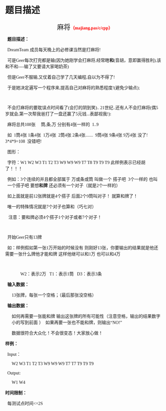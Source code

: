 # 题目描述


<p style="text-align:center;text-indent:8.0pt;" align="center">
	<span style="font-size:16pt;font-family:&#39;Microsoft YaHei&#39;;">麻将</span><b><span style="font-family:&#39;Microsoft YaHei&#39;;color:red;">（</span><span style="color:red;font-family:&#39;Microsoft YaHei&#39;;">majiang.pas/c/cpp</span></b><b><span style="font-family:&#39;Microsoft YaHei&#39;;color:red;">）</span><span style="color:red;"></span></b> 
</p>
<p style="text-indent:5.25pt;">
	<b><span style="font-family:&#39;Microsoft YaHei&#39;;">题目描述：</span><span></span></b> 
</p>
<p style="text-indent:5.25pt;">
	<span style="font-family:&#39;Microsoft YaHei&#39;;">DreamTeam </span><span style="font-family:&#39;Microsoft YaHei&#39;;">成员每天晚上的必修课当然是打麻将</span><span style="font-family:&#39;Microsoft YaHei&#39;;">!</span> 
</p>
<p style="text-indent:5.25pt;">
	<span style="font-family:&#39;Microsoft YaHei&#39;;">可是</span><span style="font-family:&#39;Microsoft YaHei&#39;;">Geer</span><span style="font-family:&#39;Microsoft YaHei&#39;;">每次打完都是输</span><span style="font-family:&#39;Microsoft YaHei&#39;;">(</span><span style="font-family:&#39;Microsoft YaHei&#39;;">因为她刚学会打麻将</span><span style="font-family:&#39;Microsoft YaHei&#39;;">,</span><span style="font-family:&#39;Microsoft YaHei&#39;;">经常瞎<span style="font-family:&#39;Microsoft YaHei&#39;;"><strong>和</strong><span style="font-family:&#39;Microsoft YaHei&#39;;">(音胡，意即赢得胜利)</span></span></span><span style="font-family:&#39;Microsoft YaHei&#39;;">,</span><span style="font-family:&#39;Microsoft YaHei&#39;;">该<span style="font-family:&#39;Microsoft YaHei&#39;;">和</span>不<span style="font-family:&#39;Microsoft YaHei&#39;;">和</span></span><span style="font-family:&#39;Microsoft YaHei&#39;;">----</span><span style="font-family:&#39;Microsoft YaHei&#39;;">输了又要请大家喝奶茶</span><span style="font-family:&#39;Microsoft YaHei&#39;;">)</span> 
</p>
<p style="text-indent:5.25pt;">
	<span style="font-family:&#39;Microsoft YaHei&#39;;">但是</span><span style="font-family:&#39;Microsoft YaHei&#39;;">Geer</span><span style="font-family:&#39;Microsoft YaHei&#39;;">不服输</span><span style="font-family:&#39;Microsoft YaHei&#39;;">,</span><span style="font-family:&#39;Microsoft YaHei&#39;;">又仗着自己学了几天编程</span><span style="font-family:&#39;Microsoft YaHei&#39;;">,</span><span style="font-family:&#39;Microsoft YaHei&#39;;">自以为不得了</span><span style="font-family:&#39;Microsoft YaHei&#39;;">!</span> 
</p>
<p style="text-indent:5.25pt;">
	<span style="font-family:&#39;Microsoft YaHei&#39;;">于是她决定遍写一个程序来</span><span style="font-family:&#39;Microsoft YaHei&#39;;">,</span><span style="font-family:&#39;Microsoft YaHei&#39;;">提高自己对麻将的熟悉程度</span><span style="font-family:&#39;Microsoft YaHei&#39;;">!(</span><span style="font-family:&#39;Microsoft YaHei&#39;;">避免少输点</span><span style="font-family:&#39;Microsoft YaHei&#39;;">);</span> 
</p>
<p style="text-indent:5.25pt;">
	<span style="font-family:&#39;Microsoft YaHei&#39;;"> </span> 
</p>
<p style="text-indent:5.25pt;">
	<span style="font-family:&#39;Microsoft YaHei&#39;;">不会打麻将的要耽误点时间看了</span><span style="font-family:&#39;Microsoft YaHei&#39;;">(</span><span style="font-family:&#39;Microsoft YaHei&#39;;">会打的阴到笑</span><span style="font-family:&#39;Microsoft YaHei&#39;;">).. 21</span><span style="font-family:&#39;Microsoft YaHei&#39;;">世纪</span><span style="font-family:&#39;Microsoft YaHei&#39;;">..</span><span style="font-family:&#39;Microsoft YaHei&#39;;">还有人不会打麻将</span><span style="font-family:&#39;Microsoft YaHei&#39;;">(</span><span style="font-family:&#39;Microsoft YaHei&#39;;">偶</span><span style="font-family:&#39;Microsoft YaHei&#39;;">5</span><span style="font-family:&#39;Microsoft YaHei&#39;;">岁就会</span><span style="font-family:&#39;Microsoft YaHei&#39;;">,</span><span style="font-family:&#39;Microsoft YaHei&#39;;">第一次帮我爸打了一盘还赢了</span><span style="font-family:&#39;Microsoft YaHei&#39;;">5</span><span style="font-family:&#39;Microsoft YaHei&#39;;">元钱</span><span style="font-family:&#39;Microsoft YaHei&#39;;">...</span><span style="font-family:&#39;Microsoft YaHei&#39;;">表鄙视我</span><span style="font-family:&#39;Microsoft YaHei&#39;;">!):</span> 
</p>
<p style="text-indent:5.25pt;">
	<span style="font-family:&#39;Microsoft YaHei&#39;;">麻将总共</span><span style="font-family:&#39;Microsoft YaHei&#39;;">108</span><span style="font-family:&#39;Microsoft YaHei&#39;;">张</span><span style="font-family:&#39;Microsoft YaHei&#39;;">     </span><span style="font-family:&#39;Microsoft YaHei&#39;;">筒</span><span style="font-family:&#39;Microsoft YaHei&#39;;">,</span><span style="font-family:&#39;Microsoft YaHei&#39;;">条</span><span style="font-family:&#39;Microsoft YaHei&#39;;">,</span><span style="font-family:&#39;Microsoft YaHei&#39;;">万</span> <span style="font-family:&#39;Microsoft YaHei&#39;;">分别有</span><span style="font-family:&#39;Microsoft YaHei&#39;;">4</span><span style="font-family:&#39;Microsoft YaHei&#39;;">张一样的</span><span style="font-family:&#39;Microsoft YaHei&#39;;">  1..9  </span> 
</p>
<p style="text-indent:5.25pt;">
	<span style="font-family:&#39;Microsoft YaHei&#39;;">如</span><span style="font-family:&#39;Microsoft YaHei&#39;;">  1</span><span style="font-family:&#39;Microsoft YaHei&#39;;">筒</span><span style="font-family:&#39;Microsoft YaHei&#39;;">4</span><span style="font-family:&#39;Microsoft YaHei&#39;;">张</span><span style="font-family:&#39;Microsoft YaHei&#39;;"> 1</span><span style="font-family:&#39;Microsoft YaHei&#39;;">条</span><span style="font-family:&#39;Microsoft YaHei&#39;;">4</span><span style="font-family:&#39;Microsoft YaHei&#39;;">张</span><span style="font-family:&#39;Microsoft YaHei&#39;;">  1</span><span style="font-family:&#39;Microsoft YaHei&#39;;">万</span><span style="font-family:&#39;Microsoft YaHei&#39;;">4</span><span style="font-family:&#39;Microsoft YaHei&#39;;">张</span><span style="font-family:&#39;Microsoft YaHei&#39;;">  2</span><span style="font-family:&#39;Microsoft YaHei&#39;;">筒</span><span style="font-family:&#39;Microsoft YaHei&#39;;">4</span><span style="font-family:&#39;Microsoft YaHei&#39;;">张</span><span style="font-family:&#39;Microsoft YaHei&#39;;"> 2</span><span style="font-family:&#39;Microsoft YaHei&#39;;">条</span><span style="font-family:&#39;Microsoft YaHei&#39;;">4</span><span style="font-family:&#39;Microsoft YaHei&#39;;">张</span><span style="font-family:&#39;Microsoft YaHei&#39;;">.......  9</span><span style="font-family:&#39;Microsoft YaHei&#39;;">筒</span><span style="font-family:&#39;Microsoft YaHei&#39;;">4</span><span style="font-family:&#39;Microsoft YaHei&#39;;">张</span><span style="font-family:&#39;Microsoft YaHei&#39;;"> 9</span><span style="font-family:&#39;Microsoft YaHei&#39;;">条</span><span style="font-family:&#39;Microsoft YaHei&#39;;">4</span><span style="font-family:&#39;Microsoft YaHei&#39;;">张</span><span style="font-family:&#39;Microsoft YaHei&#39;;"> 9</span><span style="font-family:&#39;Microsoft YaHei&#39;;">万</span><span style="font-family:&#39;Microsoft YaHei&#39;;">4</span><span style="font-family:&#39;Microsoft YaHei&#39;;">张</span> <span style="font-family:&#39;Microsoft YaHei&#39;;">没了</span><span style="font-family:&#39;Microsoft YaHei&#39;;">!  3*4*9=108  </span><span style="font-family:&#39;Microsoft YaHei&#39;;">没错吧</span><span style="font-family:&#39;Microsoft YaHei&#39;;">!  </span> 
</p>
<p style="text-indent:5.25pt;">
	<span style="font-family:&#39;Microsoft YaHei&#39;;">图形：<img src="/images/upload/image/20120707/20120707210626_51618.png" alt=""/></span><span></span> 
</p>
<p style="text-indent:5.25pt;">
	<span style="font-family:&#39;Microsoft YaHei&#39;;">字符：</span><span style="font-family:&#39;Microsoft YaHei&#39;;">W1
W2 W3 T1 T2 T3 W9 W9 W9 T7 T8 T9 T9 T9 </span><span style="font-family:&#39;Microsoft YaHei&#39;;">此样例表示已经胡了！！！</span><span></span> 
</p>
<p style="margin-left:5.25pt;">
	<span style="font-family:&#39;Microsoft YaHei&#39;;">例如：</span><span style="font-family:&#39;Microsoft YaHei&#39;;">3</span><span style="font-family:&#39;Microsoft YaHei&#39;;">个连续的并且都全部属于</span> <span style="font-family:&#39;Microsoft YaHei&#39;;">万或条或筒</span> <span style="font-family:&#39;Microsoft YaHei&#39;;">叫做一个</span> <span style="font-family:&#39;Microsoft YaHei&#39;;">搭子吧</span><span style="font-family:&#39;Microsoft YaHei&#39;;">  3</span><span style="font-family:&#39;Microsoft YaHei&#39;;">个一样的</span> <span style="font-family:&#39;Microsoft YaHei&#39;;">也叫一个搭子吧</span> <span style="font-family:&#39;Microsoft YaHei&#39;;">要想<strong>和</strong><strong>牌</strong></span> <span style="font-family:&#39;Microsoft YaHei&#39;;">还必须有一个对子（就是</span><span style="font-family:&#39;Microsoft YaHei&#39;;">2</span><span style="font-family:&#39;Microsoft YaHei&#39;;">个一样的）</span><span> </span> 
</p>
<p style="margin-left:5.25pt;">
	<span style="font-family:&#39;Microsoft YaHei&#39;;">如上面就是前</span><span style="font-family:&#39;Microsoft YaHei&#39;;">12</span><span style="font-family:&#39;Microsoft YaHei&#39;;">张牌就是</span><span style="font-family:&#39;Microsoft YaHei&#39;;">4</span><span style="font-family:&#39;Microsoft YaHei&#39;;">个搭子</span> <span style="font-family:&#39;Microsoft YaHei&#39;;">后面</span><span style="font-family:&#39;Microsoft YaHei&#39;;">2</span><span style="font-family:&#39;Microsoft YaHei&#39;;">个</span><span style="font-family:&#39;Microsoft YaHei&#39;;">9</span><span style="font-family:&#39;Microsoft YaHei&#39;;">筒叫对子！</span> <span style="font-family:&#39;Microsoft YaHei&#39;;">就算<span style="font-family:&#39;Microsoft YaHei&#39;;">和</span>牌了！</span><span></span> 
</p>
<p style="margin-left:5.25pt;">
	<span style="font-family:&#39;Microsoft YaHei&#39;;">唯一的特殊情况就是</span><span style="font-family:&#39;Microsoft YaHei&#39;;">7</span><span style="font-family:&#39;Microsoft YaHei&#39;;">个对子也算<span style="font-family:&#39;Microsoft YaHei&#39;;">和</span>（巧七对）</span><span></span> 
</p>
<p style="margin-left:5.25pt;">
	<span style="font-family:&#39;Microsoft YaHei&#39;;"> </span><span style="font-family:&#39;Microsoft YaHei&#39;;">注意：要<span style="font-family:&#39;Microsoft YaHei&#39;;">和</span>牌必须</span><span style="font-family:&#39;Microsoft YaHei&#39;;">4</span><span style="font-family:&#39;Microsoft YaHei&#39;;">个搭子</span><span style="font-family:&#39;Microsoft YaHei&#39;;">1</span><span style="font-family:&#39;Microsoft YaHei&#39;;">个对子或者</span><span style="font-family:&#39;Microsoft YaHei&#39;;">7</span><span style="font-family:&#39;Microsoft YaHei&#39;;">个对子！</span><span></span> 
</p>
<p style="text-indent:5.25pt;">
	<span style="font-family:&#39;Microsoft YaHei&#39;;"> </span> 
</p>
<p style="text-indent:5.25pt;">
	<span style="font-family:&#39;Microsoft YaHei&#39;;">开始</span><span style="font-family:&#39;Microsoft YaHei&#39;;">Geer</span><span style="font-family:&#39;Microsoft YaHei&#39;;">只有</span><span style="font-family:&#39;Microsoft YaHei&#39;;">13</span><span style="font-family:&#39;Microsoft YaHei&#39;;">牌</span><span style="font-family:&#39;Microsoft YaHei&#39;;">  </span> 
</p>
<p style="text-indent:5.25pt;">
	<span style="font-family:&#39;Microsoft YaHei&#39;;">如：样例假如第一张</span><span style="font-family:&#39;Microsoft YaHei&#39;;">1</span><span style="font-family:&#39;Microsoft YaHei&#39;;">万开始的时候没有</span> <span style="font-family:&#39;Microsoft YaHei&#39;;">则刚好</span><span style="font-family:&#39;Microsoft YaHei&#39;;">13</span><span style="font-family:&#39;Microsoft YaHei&#39;;">张，你要输出的结果就是他还需要一张什么牌他才能<span style="font-family:&#39;Microsoft YaHei&#39;;">和</span>牌</span> <span style="font-family:&#39;Microsoft YaHei&#39;;">这样他继可以<span style="font-family:&#39;Microsoft YaHei&#39;;">和</span></span><span style="font-family:&#39;Microsoft YaHei&#39;;">1</span><span style="font-family:&#39;Microsoft YaHei&#39;;">万</span> <span style="font-family:&#39;Microsoft YaHei&#39;;">也可以<span style="font-family:&#39;Microsoft YaHei&#39;;">和</span></span><span style="font-family:&#39;Microsoft YaHei&#39;;">4</span><span style="font-family:&#39;Microsoft YaHei&#39;;">万</span><span></span> 
</p>
<p style="text-indent:5.25pt;">
	<span style="font-family:&#39;Microsoft YaHei&#39;;"> </span> 
</p>
<p style="text-indent:36.75pt;">
	<span style="font-family:&#39;Microsoft YaHei&#39;;">W2</span><span style="font-family:&#39;Microsoft YaHei&#39;;">：表示</span><span style="font-family:&#39;Microsoft YaHei&#39;;">2</span><span style="font-family:&#39;Microsoft YaHei&#39;;">万</span><span style="font-family:&#39;Microsoft YaHei&#39;;">   T1</span><span style="font-family:&#39;Microsoft YaHei&#39;;">：表示</span><span style="font-family:&#39;Microsoft YaHei&#39;;">1</span><span style="font-family:&#39;Microsoft YaHei&#39;;">筒</span><span style="font-family:&#39;Microsoft YaHei&#39;;">   D3</span><span style="font-family:&#39;Microsoft YaHei&#39;;">：表示</span><span style="font-family:&#39;Microsoft YaHei&#39;;">3</span><span style="font-family:&#39;Microsoft YaHei&#39;;">条</span><span></span> 
</p>
<p style="text-indent:5.25pt;">
	<b><span style="font-family:&#39;Microsoft YaHei&#39;;">输入数据：</span><span></span></b> 
</p>
<p style="text-indent:15.75pt;">
	<span style="font-family:&#39;Microsoft YaHei&#39;;">13</span><span style="font-family:&#39;Microsoft YaHei&#39;;">张牌，每张一个空格；（最后那张没空格）</span><span></span> 
</p>
<p style="margin-left:5.25pt;">
	<b><span style="font-family:&#39;Microsoft YaHei&#39;;">输出数据：</span><span></span></b> 
</p>
<p style="margin-left:15.75pt;">
	<span style="font-family:&#39;Microsoft YaHei&#39;;">如何再需要一张能<span style="font-family:&#39;Microsoft YaHei&#39;;">和</span>牌</span> <span style="font-family:&#39;Microsoft YaHei&#39;;">输出这张牌的所有可能性（注意空格，输出的结果数字小的写到前面</span> <span style="font-family:&#39;Microsoft YaHei&#39;;">）</span><span style="font-family:&#39;Microsoft YaHei&#39;;">  </span><span style="font-family:&#39;Microsoft YaHei&#39;;">如果再要一张也不能<span style="font-family:&#39;Microsoft YaHei&#39;;">和</span>牌，则输出“</span><span style="font-family:&#39;Microsoft YaHei&#39;;">NO!</span><span style="font-family:&#39;Microsoft YaHei&#39;;">”</span><span></span> 
</p>
<p style="margin-left:5.25pt;text-indent:10.5pt;">
	<span style="font-family:&#39;Microsoft YaHei&#39;;">数据很符合大众化！不会很变态！大家放心做！</span><span></span> 
</p>
<p>
	<b><span style="font-family:&#39;Microsoft YaHei&#39;;">样例：</span><span></span></b> 
</p>
<p style="text-indent:5.25pt;">
	<span style="font-family:&#39;Microsoft YaHei&#39;;">Input</span><span style="font-family:&#39;Microsoft YaHei&#39;;">：</span><span> </span> 
</p>
<p style="text-indent:15.75pt;">
	<span style="font-family:&#39;Microsoft YaHei&#39;;">W2 W3 T1 T2 T3 W9 W9 W9 T7 T7 T9 T9 T9 </span> 
</p>
<p style="text-indent:5.25pt;">
	<span style="font-family:&#39;Microsoft YaHei&#39;;">Output:</span> 
</p>
<p style="text-indent:15.75pt;">
	<span style="font-family:&#39;Microsoft YaHei&#39;;">W1 W4</span> 
</p>
<p>
	<b><span style="font-family:&#39;Microsoft YaHei&#39;;">时间限制：</span><span></span></b> 
</p>
<p>
	<span style="font-family:&#39;Microsoft YaHei&#39;;">  </span><span style="font-family:&#39;Microsoft YaHei&#39;;">每测试点时间</span><span style="font-family:&#39;Microsoft YaHei&#39;;">&lt;=2S</span> 
</p>

